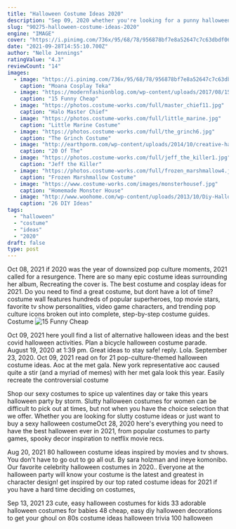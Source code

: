 ```yaml
---
title: "Halloween Costume Ideas 2020"
description: "Sep 09, 2020 whether you're looking for a punny halloween costume sure to make everyone at the party laugh, prefer going glam as a famous couple, or dressing up with your best friend, we've got some ideas"
slug: "90275-halloween-costume-ideas-2020"
engine: "IMAGE"
cover: "https://i.pinimg.com/736x/95/68/78/956878bf7e8a52647c7c63dbdf064ca7.jpg"
date: "2021-09-28T14:55:10.700Z"
author: "Nelle Jennings"
ratingValue: "4.3"
reviewCount: "14"
images:
  - image: "https://i.pinimg.com/736x/95/68/78/956878bf7e8a52647c7c63dbdf064ca7.jpg"
    caption: "Moana Cosplay Teka"
  - image: "https://modernfashionblog.com/wp-content/uploads/2017/08/15-Funny-Cheap-Easy-Homemade-Halloween-Costume-Ideas-2017-13.jpg"
    caption: "15 Funny Cheap"
  - image: "https://photos.costume-works.com/full/master_chief11.jpg"
    caption: "Halo Master Chief"
  - image: "https://photos.costume-works.com/full/little_marine.jpg"
    caption: "Little Marine Costume"
  - image: "https://photos.costume-works.com/full/the_grinch6.jpg"
    caption: "The Grinch Costume"
  - image: "http://earthporm.com/wp-content/uploads/2014/10/creative-halloween-make-up-ideas-6__605.jpg"
    caption: "20 Of The"
  - image: "https://photos.costume-works.com/full/jeff_the_killer1.jpg"
    caption: "Jeff the Killer"
  - image: "https://photos.costume-works.com/full/frozen_marshmallow4.jpg"
    caption: "Frozen Marshmallow Costume"
  - image: "https://www.costume-works.com/images/monsterhousef.jpg"
    caption: "Homemade Monster House"
  - image: "http://www.woohome.com/wp-content/uploads/2013/10/Diy-Halloween-items-With-Trash-Bags-14-2.jpg"
    caption: "26 DIY Ideas"
tags:
  - "halloween"
  - "costume"
  - "ideas"
  - "2020"
draft: false
type: post
---
```


Oct 08, 2021 if 2020 was the year of downsized pop culture moments, 2021 called for a resurgence.  There are so many epic costume ideas surrounding her album, Recreating the cover is. The best costume and cosplay ideas for 2021. Do you need to find a great costume, but dont have a lot of time? costume wall features hundreds of popular superheroes, top movie stars, favorite tv show personalities, video game characters, and trending pop culture icons broken out into complete, step-by-step costume guides. Costume
![15 Funny Cheap](https://modernfashionblog.com/wp-content/uploads/2017/08/15-Funny-Cheap-Easy-Homemade-Halloween-Costume-Ideas-2017-13.jpg "15 Funny Cheap")

Oct 09, 2021 here youll find a list of alternative halloween ideas and the best covid halloween activities.  Plan a bicycle halloween costume parade. August 19, 2020 at 1:39 pm. Great ideas to stay safe! reply. Lola. September 23, 2020. Oct 09, 2021 read on for 21 pop-culture-themed halloween costume ideas. Aoc at the met gala. New york representative aoc caused quite a stir (and a myriad of memes) with her met gala look this year. Easily recreate the controversial costume
<!--inArticleAds-->

<!--galleryOne-->

Shop our sexy costumes to spice up valentines day or take this years halloween party by storm. Slutty halloween costumes for women can be difficult to pick out at times, but not when you have the choice selection that we offer. Whether you are looking for slutty costume ideas or just want to buy a sexy halloween costumeOct 28, 2020 here's everything you need to have the best halloween ever in 2021, from popular costumes to party games, spooky decor inspiration to netflix movie recs.
<!--inArticleAds-->

<!--galleryTwo-->

Aug 20, 2021 80 halloween costume ideas inspired by movies and tv shows. You don't have to go out to go all out. By sara holzman and ineye komonibo.  Our favorite celebrity halloween costumes in 2020.. Everyone at the halloween party will know your costume is the latest and greatest in character design! get inspired by our top rated costume ideas for 2021 if you have a hard time deciding on costumes,
<!--galleryThree-->

Sep 13, 2021 23 cute, easy halloween costumes for kids 33 adorable halloween costumes for babies 48 cheap, easy diy halloween decorations to get your ghoul on 80s costume ideas halloween trivia 100 halloween